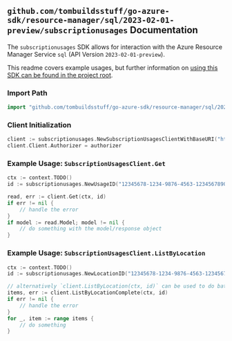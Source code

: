 
## `github.com/tombuildsstuff/go-azure-sdk/resource-manager/sql/2023-02-01-preview/subscriptionusages` Documentation

The `subscriptionusages` SDK allows for interaction with the Azure Resource Manager Service `sql` (API Version `2023-02-01-preview`).

This readme covers example usages, but further information on [using this SDK can be found in the project root](https://github.com/tombuildsstuff/go-azure-sdk/tree/main/docs).

### Import Path

```go
import "github.com/tombuildsstuff/go-azure-sdk/resource-manager/sql/2023-02-01-preview/subscriptionusages"
```


### Client Initialization

```go
client := subscriptionusages.NewSubscriptionUsagesClientWithBaseURI("https://management.azure.com")
client.Client.Authorizer = authorizer
```


### Example Usage: `SubscriptionUsagesClient.Get`

```go
ctx := context.TODO()
id := subscriptionusages.NewUsageID("12345678-1234-9876-4563-123456789012", "locationValue", "usageValue")

read, err := client.Get(ctx, id)
if err != nil {
	// handle the error
}
if model := read.Model; model != nil {
	// do something with the model/response object
}
```


### Example Usage: `SubscriptionUsagesClient.ListByLocation`

```go
ctx := context.TODO()
id := subscriptionusages.NewLocationID("12345678-1234-9876-4563-123456789012", "locationValue")

// alternatively `client.ListByLocation(ctx, id)` can be used to do batched pagination
items, err := client.ListByLocationComplete(ctx, id)
if err != nil {
	// handle the error
}
for _, item := range items {
	// do something
}
```

